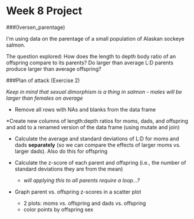 # Week 8 Project 
###(Iversen_parentage)

I'm using data on the parentage of a small population of Alaskan sockeye salmon. 

The question explored: How does the length to depth body ratio of an offspring compare to its parents? Do larger than average L:D parents produce larger than average offspring?

###Plan of attack (Exercise 2)

*Keep in mind that sexual dimorphism is a thing in salmon - males will be larger than females on average*

* Remove all rows with NAs and blanks from the data frame

*Create new columns of length:depth ratios for moms, dads, and offspring and add to a renamed version of the data frame (using mutate and join)

* Calculate the average and standard deviations of L:D for moms and dads **separately** (so we can compare the effects of larger moms vs. larger dads). Also do this for offspring

* Calculate the z-score of each parent and offspring (i.e., the number of standard deviations they are from the mean)
    * *will applying this to all parents require a loop...?*
 
* Graph parent vs. offspring z-scores in a scatter plot
    * 2 plots: moms vs. offspring and dads vs. offspring
    * color points by offspring sex 
